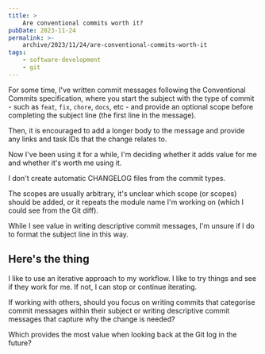 ```yaml
---
title: >
    Are conventional commits worth it?
pubDate: 2023-11-24
permalink: >-
    archive/2023/11/24/are-conventional-commits-worth-it
tags:
    - software-development
    - git
---
```


For some time, I've written commit messages following the Conventional Commits specification, where you start the subject with the type of commit - such as `feat`, `fix`, `chore`, `docs`, etc - and provide an optional scope before completing the subject line (the first line in the message).

Then, it is encouraged to add a longer body to the message and provide any links and task IDs that the change relates to.

Now I've been using it for a while, I'm deciding whether it adds value for me and whether it's worth me using it.

I don't create automatic CHANGELOG files from the commit types.

The scopes are usually arbitrary, it's unclear which scope (or scopes) should be added, or it repeats the module name I'm working on (which I could see from the Git diff).

While I see value in writing descriptive commit messages, I'm unsure if I do to format the subject line in this way.

## Here's the thing

I like to use an iterative approach to my workflow. I like to try things and see if they work for me. If not, I can stop or continue iterating.

If working with others, should you focus on writing commits that categorise commit messages within their subject or writing descriptive commit messages that capture why the change is needed?

Which provides the most value when looking back at the Git log in the future?
